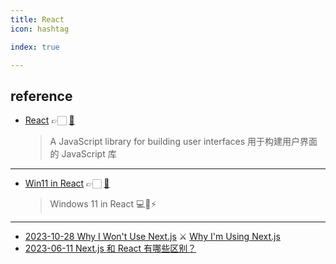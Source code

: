 ```yaml
---
title: React
icon: hashtag

index: true

---
```


<!-- more -->

## reference

- [React](https://react.dev) 👉🏻 [🐙](https://github.com/facebook/react) 
    > A JavaScript library for building user interfaces
    > 用于构建用户界面的 JavaScript 库

------

- [Win11 in React](https://win11.blueedge.me) 👉🏻 [🐙](https://github.com/blueedgetechno/win11React)
    > Windows 11 in React 💻🌈⚡

------

- [2023-10-28 Why I Won't Use Next.js](https://www.epicweb.dev/why-i-wont-use-nextjs) ⚔️ [Why I'm Using Next.js](https://leerob.io/blog/using-nextjs)
- [2023-06-11 Next.js 和 React 有哪些区别？](https://www.freecodecamp.org/chinese/news/next-vs-react)